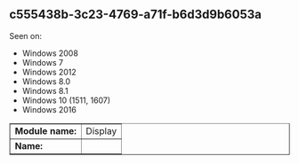 ## c555438b-3c23-4769-a71f-b6d3d9b6053a

Seen on:
* Windows 2008
* Windows 7
* Windows 2012
* Windows 8.0
* Windows 8.1
* Windows 10 (1511, 1607)
* Windows 2016

<table border="1" class="docutils">
  <tbody>
    <tr>
      <td><b>Module name:</b></td>
      <td>Display</td>
    </tr>
    <tr>
      <td><b>Name:</b></td>
      <td>&nbsp;</td>
    </tr>
  </tbody>
</table>

